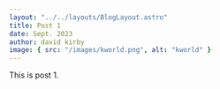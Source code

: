 ```yaml
---
layout: "../../layouts/BlogLayout.astro"
title: Post 1
date: Sept. 2023
author: david kirby
image: { src: "/images/kworld.png", alt: "kworld" }
---
```


This is post 1.

